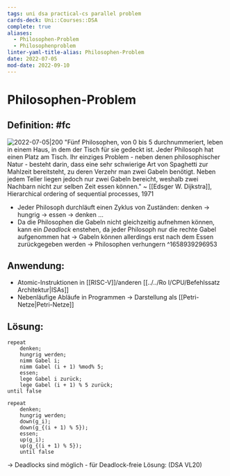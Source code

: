 ```yaml
---
tags: uni dsa practical-cs parallel problem
cards-deck: Uni::Courses::DSA
complete: true
aliases:
  - Philosophen-Problem
  - Philosophenproblem
linter-yaml-title-alias: Philosophen-Problem
date: 2022-07-05
mod-date: 2022-09-10
---
```


# Philosophen-Problem

## Definition: #fc
![2022-07-05|200](https://upload.wikimedia.org/wikipedia/commons/7/7b/An_illustration_of_the_dining_philosophers_problem.png)
"Fünf Philosophen, von 0 bis 5 durchnummeriert, leben in einem Haus, in dem der Tisch für sie gedeckt ist. Jeder Philosoph hat einen Platz am Tisch. Ihr einziges Problem - neben denen philosophischer Natur - besteht darin, dass eine sehr schwierige Art von Spaghetti zur Mahlzeit bereitsteht, zu deren Verzehr man zwei Gabeln benötigt. Neben jedem Teller liegen jedoch nur zwei Gabeln bereicht, weshalb zwei Nachbarn nicht zur selben Zeit essen können."
~ [[Edsger W. Dijkstra]], Hierarchical ordering of sequential processes, 1971
- Jeder Philosoph durchläuft einen Zyklus von Zuständen: denken -> hungrig -> essen -> denken …
- Da die Philosophen die Gabeln nicht gleichzeitig aufnehmen können, kann ein *Deadlock* enstehen, da jeder Philosoph nur die rechte Gabel aufgenommen hat
	-> Gabeln können allerdings erst nach dem Essen zurückgegeben werden
-> Philosophen verhungern
^1658939296953

## Anwendung:
- Atomic-Instruktionen in [[RISC-V]]/anderen [[../../Ro I/CPU/Befehlssatz Architektur|ISAs]]
- Nebenläufige Abläufe in Programmen
-> Darstellung als [[Petri-Netze|Petri-Netze]]

## Lösung:
```
repeat
	denken;
	hungrig werden;
	nimm Gabel i;
	nimm Gabel (i + 1) %mod% 5;
	essen;
	lege Gabel i zurück;
	lege Gabel (i + 1) % 5 zurück;
until false
```
```
repeat
	denken;
	hungrig werden;
	down(g_i);
	down(g_{(i + 1) % 5});
	essen;
	up(g_i);
	up(g_{(i + 1) % 5});
	until false
```
-> Deadlocks sind möglich - für Deadlock-freie Lösung: (DSA VL20)

